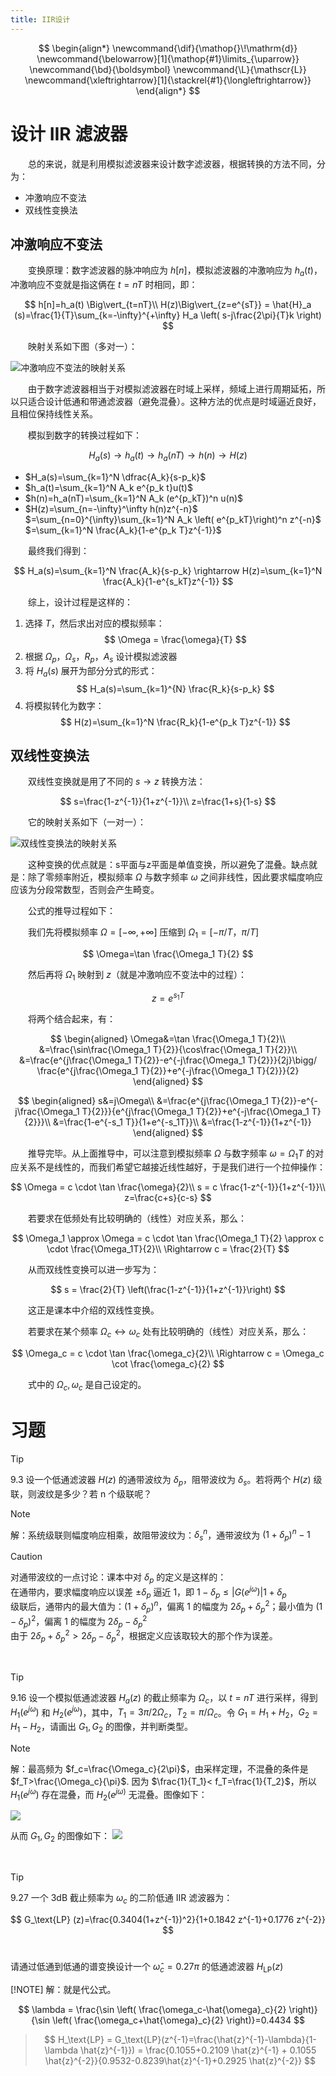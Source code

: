 ```yaml
---
title: IIR设计
---
```


<!--more-->

$$
\begin{align*}
\newcommand{\dif}{\mathop{}\!\mathrm{d}}
\newcommand{\belowarrow}[1]{\mathop{#1}\limits_{\uparrow}}
\newcommand{\bd}{\boldsymbol}
\newcommand{\L}{\mathscr{L}}
\newcommand{\xleftrightarrow}[1]{\stackrel{#1}{\longleftrightarrow}}
\end{align*}
$$

# 设计 IIR 滤波器

&emsp;&emsp;总的来说，就是利用模拟滤波器来设计数字滤波器，根据转换的方法不同，分为：

* 冲激响应不变法
* 双线性变换法

## 冲激响应不变法

&emsp;&emsp;变换原理：数字滤波器的脉冲响应为 $h[n]$，模拟滤波器的冲激响应为 $h_a(t)$，冲激响应不变就是指这俩在 $t=nT$ 时相同，即：

$$
h[n]=h_a(t) \Big\vert_{t=nT}\\
H(z)\Big\vert_{z=e^{sT}} = \hat{H}_a (s)=\frac{1}{T}\sum_{k=-\infty}^{+\infty} H_a \left( s-j\frac{2\pi}{T}k \right)
$$

&emsp;&emsp;映射关系如下图（多对一）：

![冲激响应不变法的映射关系](https://i.loli.net/2020/12/02/grnck4ZRKj5AiO3.jpg)

&emsp;&emsp;由于数字滤波器相当于对模拟滤波器在时域上采样，频域上进行周期延拓，所以只适合设计低通和带通滤波器（避免混叠）。这种方法的优点是时域逼近良好，且相位保持线性关系。

&emsp;&emsp;模拟到数字的转换过程如下：

$$
H_a(s) \rightarrow h_a(t) \rightarrow h_a(nT) \rightarrow h(n) \rightarrow H(z)
$$

* $H_a(s)=\sum_{k=1}^N \dfrac{A_k}{s-p_k}$
* $h_a(t)=\sum_{k=1}^N A_k e^{p_k t}u(t)$
* $h(n)=h_a(nT)=\sum_{k=1}^N A_k (e^{p_kT})^n u(n)$
* $H(z)=\sum_{n=-\infty}^\infty h(n)z^{-n}$ $=\sum_{n=0}^{\infty}\sum_{k=1}^N A_k \left( e^{p_kT}\right)^n z^{-n}$ $=\sum_{k=1}^N \frac{A_k}{1-e^{p_k T}z^{-1}}$

&emsp;&emsp;最终我们得到：

$$
H_a(s)=\sum_{k=1}^N \frac{A_k}{s-p_k} \rightarrow H(z)=\sum_{k=1}^N \frac{A_k}{1-e^{s_kT}z^{-1}}
$$

&emsp;&emsp;综上，设计过程是这样的：

1. 选择 $T$，然后求出对应的模拟频率：
   $$
   \Omega = \frac{\omega}{T}
   $$
2. 根据 $\Omega_p$，$\Omega_s$，$R_p$，$A_s$ 设计模拟滤波器
3. 将 $H_a(s)$ 展开为部分分式的形式：
   $$
   H_a(s)=\sum_{k=1}^{N} \frac{R_k}{s-p_k}
   $$
4. 将模拟转化为数字：
   $$
   H(z)=\sum_{k=1}^N \frac{R_k}{1-e^{p_k T}z^{-1}}
   $$

## 双线性变换法

&emsp;&emsp;双线性变换就是用了不同的 $s\rightarrow z$ 转换方法：

$$
s=\frac{1-z^{-1}}{1+z^{-1}}\\
z=\frac{1+s}{1-s}
$$

&emsp;&emsp;它的映射关系如下（一对一）：

![双线性变换法的映射关系](https://i.loli.net/2020/12/02/GyWLFdqRXCwTvkt.jpg)

&emsp;&emsp;这种变换的优点就是：s平面与z平面是单值变换，所以避免了混叠。缺点就是：除了零频率附近，模拟频率 $\Omega$ 与数字频率 $\omega$ 之间非线性，因此要求幅度响应应该为分段常数型，否则会产生畸变。

&emsp;&emsp;公式的推导过程如下：

&emsp;&emsp;我们先将模拟频率 $\Omega=[-\infty,+\infty]$ 压缩到 $\Omega_1=[-\pi/T，\pi/T]$

$$
\Omega=\tan \frac{\Omega_1 T}{2}
$$

&emsp;&emsp;然后再将 $\Omega_1$ 映射到 $z$（就是冲激响应不变法中的过程）：

$$
z=e^{s_1 T}
$$

&emsp;&emsp;将两个结合起来，有：

$$
\begin{aligned}
    \Omega&=\tan \frac{\Omega_1 T}{2}\\
    &=\frac{\sin\frac{\Omega_1 T}{2}}{\cos\frac{\Omega_1 T}{2}}\\
    &=\frac{e^{j\frac{\Omega_1 T}{2}}-e^{-j\frac{\Omega_1 T}{2}}}{2j}\bigg/ \frac{e^{j\frac{\Omega_1 T}{2}}+e^{-j\frac{\Omega_1 T}{2}}}{2}
\end{aligned}
$$

$$
\begin{aligned}
s&=j\Omega\\
&=\frac{e^{j\frac{\Omega_1 T}{2}}-e^{-j\frac{\Omega_1 T}{2}}}{e^{j\frac{\Omega_1 T}{2}}+e^{-j\frac{\Omega_1 T}{2}}}\\
&=\frac{1-e^{-s_1 T}}{1+e^{-s_1T}}\\
&=\frac{1-z^{-1}}{1+z^{-1}}
\end{aligned}
$$

&emsp;&emsp;推导完毕。从上面推导中，可以注意到模拟频率 $\Omega$ 与数字频率 $\omega=\Omega_1 T$ 的对应关系不是线性的，而我们希望它越接近线性越好，于是我们进行一个拉伸操作：

$$
\Omega = c \cdot \tan \frac{\omega}{2}\\
s = c \frac{1-z^{-1}}{1+z^{-1}}\\
z=\frac{c+s}{c-s}
$$

&emsp;&emsp;若要求在低频处有比较明确的（线性）对应关系，那么：

$$
\Omega_1 \approx \Omega = c \cdot \tan \frac{\Omega_1 T}{2} \approx c \cdot \frac{\Omega_1T}{2}\\
\Rightarrow c = \frac{2}{T}
$$

&emsp;&emsp;从而双线性变换可以进一步写为：

$$
s = \frac{2}{T} \left(\frac{1-z^{-1}}{1+z^{-1}}\right)
$$

&emsp;&emsp;这正是课本中介绍的双线性变换。

&emsp;&emsp;若要求在某个频率 $\Omega_c\leftrightarrow \omega_c$ 处有比较明确的（线性）对应关系，那么：

$$
\Omega_c = c \cdot \tan \frac{\omega_c}{2}\\
\Rightarrow c = \Omega_c \cot \frac{\omega_c}{2}
$$

&emsp;&emsp;式中的 $\Omega_c, \omega_c$ 是自己设定的。

# 习题

> [!TIP]
> 9.3 设一个低通滤波器 $H(z)$ 的通带波纹为 $\delta_p$，阻带波纹为 $\delta_s$。若将两个 $H(z)$ 级联，则波纹是多少？若 n 个级联呢？

> [!NOTE]
> 解：系统级联则幅度响应相乘，故阻带波纹为：$\delta_s^n$，通带波纹为 $(1+\delta_p)^n-1$<br>

> [!CAUTION]
> 对通带波纹的一点讨论：课本中对 $\delta_p$ 的定义是这样的：<br>
> 在通带内，要求幅度响应以误差 $\pm \delta_p$ 逼近 1，即 $1-\delta_p \leq \vert G(e^{j\omega}) \vert 1+\delta_p$<br>
> 级联后，通带内的最大值为：$(1+\delta_p)^n$，偏离 1 的幅度为 $2\delta_p+\delta_p^2$；最小值为 $(1-\delta_p)^2$，偏离 1 的幅度为 $2\delta_p-\delta_p^2$<br>
> 由于 $2\delta_p+\delta_p^2>2\delta_p-\delta_p^2$，根据定义应该取较大的那个作为误差。

<br>

> [!TIP]
> 9.16 设一个模拟低通滤波器 $H_a(z)$ 的截止频率为 $\Omega_c$，以 $t=nT$ 进行采样，得到 $H_1(e^{j\omega})$ 和 $H_2(e^{j\omega})$，其中，$T_1=3\pi/2\Omega_c$，$T_2=\pi/\Omega_c$。令 $G_1=H_1+H_2$，$G_2 = H_1-H_2$，请画出 $G_1,G_2$ 的图像，并判断类型。

> [!NOTE]
> 解：最高频为 $f_c=\frac{\Omega_c}{2\pi}$，由采样定理，不混叠的条件是 $f_T>\frac{\Omega_c}{\pi}$. 因为 $\frac{1}{T_1}< f_T=\frac{1}{T_2}$，所以 $H_1(e^{j\omega})$ 存在混叠，而 $H_2(e^{j\omega)}$ 无混叠。图像如下：<br>
> 
> <img src="https://i.loli.net/2020/12/31/LUiKp2T3Inx5hvf.jpg">
> 
> 从而 $G_1,G_2$ 的图像如下：
> <img src="https://i.loli.net/2020/12/31/iIwSXobZe5V6WrE.jpg">

<br>

> [!TIP]
> 9.27 一个 3dB 截止频率为 $\omega_c$ 的二阶低通 IIR 滤波器为：
> 
> $$
G_\text{LP} (z)=\frac{0.3404(1+z^{-1})^2}{1+0.1842 z^{-1}+0.1776 z^{-2}}
$$<br>

请通过低通到低通的谱变换设计一个 $\hat{\omega}_c = 0.27 \pi$ 的低通滤波器 $H_\text{LP}(z)$

[!NOTE]
解：就是代公式。<br>

$$
\lambda = \frac{\sin \left( \frac{\omega_c-\hat{\omega}_c}{2} \right)}{\sin \left( \frac{\omega_c+\hat{\omega}_c}{2} \right)}=0.4434
$$
> 
> $$
H_\text{LP} = G_\text{LP}(z^{-1}=\frac{\hat{z}^{-1}-\lambda}{1-\lambda \hat{z}^{-1}}) = \frac{0.1055+0.2109 \hat{z}^{-1} + 0.1055 \hat{z}^{-2}}{0.9532-0.8239\hat{z}^{-1}+0.2925 \hat{z}^{-2}}
$$